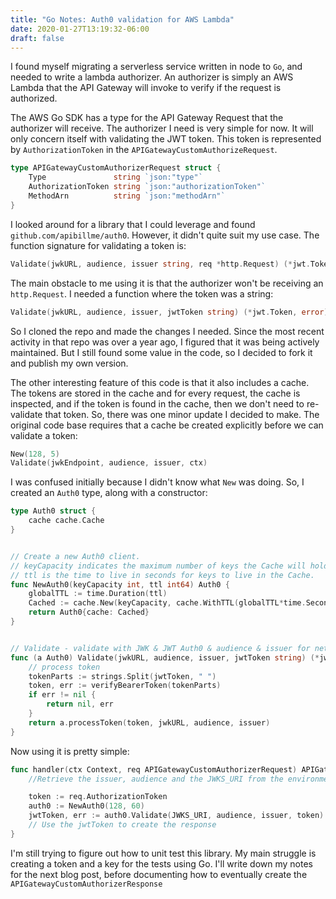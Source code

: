 ```yaml
---
title: "Go Notes: Auth0 validation for AWS Lambda"
date: 2020-01-27T13:19:32-06:00
draft: false
---
```



I found myself migrating a serverless service written in node to `Go`, and needed to write a lambda authorizer. An authorizer is simply an AWS Lambda that the API Gateway will invoke to verify if the request is authorized.


The AWS Go SDK has a type for the API Gateway Request that the authorizer will receive. The authorizer I need is very simple for now. It will only concern itself with validating the JWT token. This token is represented by `AuthorizationToken` in the `APIGatewayCustomAuthorizeRequest`.

```go
type APIGatewayCustomAuthorizerRequest struct {
	Type               string `json:"type"`
	AuthorizationToken string `json:"authorizationToken"`
	MethodArn          string `json:"methodArn"`
}

```


I looked around for a library that I could leverage and found `github.com/apibillme/auth0`. However, it didn't quite suit my use case. The function signature for validating a token is:

```go
Validate(jwkURL, audience, issuer string, req *http.Request) (*jwt.Token, error)
```

The main obstacle to me using it is that the authorizer won't be receiving an `http.Request`. I needed a function where the token was a string:

```go
Validate(jwkURL, audience, issuer, jwtToken string) (*jwt.Token, error)
```

So I cloned the repo and made the changes I needed. Since the most recent activity in that repo was over a year ago, I figured that it was being actively maintained. But I still found some value in the code, so I decided to fork it and publish my own version.

The other interesting feature of this code is that it also includes a cache. The tokens are stored in the cache and for every request, the cache is inspected, and if the token is found in the cache, then we don't need to re-validate that token. So, there was one minor update I decided to make. The original code base requires that a cache be created explicitly before we can validate a token:

```go
New(128, 5)
Validate(jwkEndpoint, audience, issuer, ctx)

```

I was confused initially because I didn't know what `New` was doing. So, I created an `Auth0` type, along with a constructor:

```go
type Auth0 struct {
	cache cache.Cache
}


// Create a new Auth0 client.
// keyCapacity indicates the maximum number of keys the Cache will hold.
// ttl is the time to live in seconds for keys to live in the Cache.
func NewAuth0(keyCapacity int, ttl int64) Auth0 {
	globalTTL := time.Duration(ttl)
	Cached := cache.New(keyCapacity, cache.WithTTL(globalTTL*time.Second))
	return Auth0{cache: Cached}
}


// Validate - validate with JWK & JWT Auth0 & audience & issuer for net/http
func (a Auth0) Validate(jwkURL, audience, issuer, jwtToken string) (*jwt.Token, error) {
	// process token
	tokenParts := strings.Split(jwtToken, " ")
	token, err := verifyBearerToken(tokenParts)
	if err != nil {
		return nil, err
	}
	return a.processToken(token, jwkURL, audience, issuer)
}
```

Now using it is pretty simple:

```go
func handler(ctx Context, req APIGatewayCustomAuthorizerRequest) APIGatewayCustomAuthorizerResponse {
    //Retrieve the issuer, audience and the JWKS_URI from the environment.

    token := req.AuthorizationToken
    auth0 := NewAuth0(128, 60)
    jwtToken, err := auth0.Validate(JWKS_URI, audience, issuer, token)
    // Use the jwtToken to create the response
}

```

I'm still trying to figure out how to unit test this library. My main struggle is creating a token and a key for the tests using Go. I'll write down my notes for the next blog post, before documenting how to eventually create the `APIGatewayCustomAuthorizerResponse`